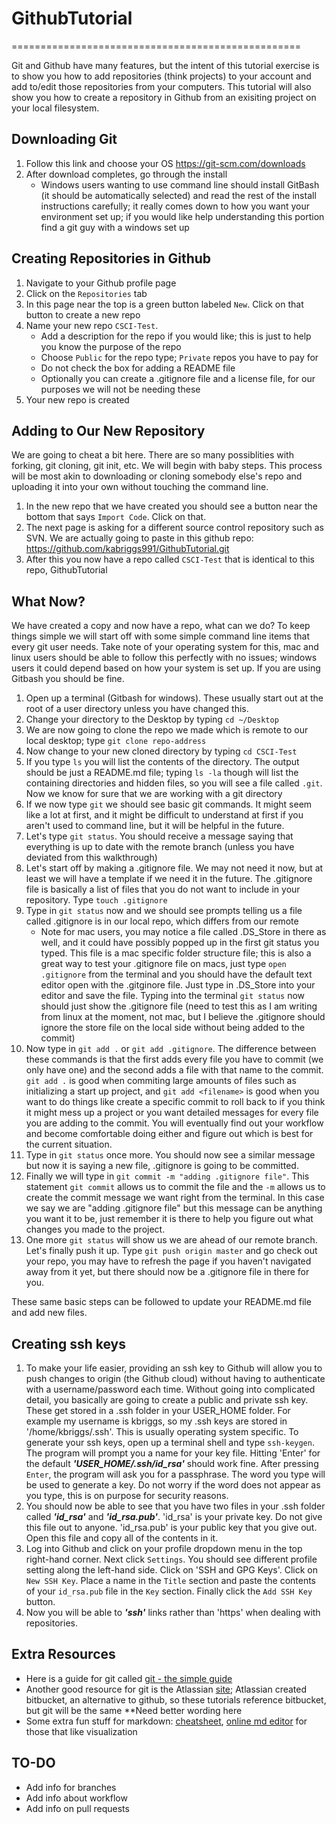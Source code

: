 # GithubTutorial
==================================================

Git and Github have many features, but the intent of this tutorial exercise is to show you how to add repositories (think projects) to your account and add to/edit those repositories from your computers. This tutorial will also show you how to create a repository in Github from an exisiting project on your local filesystem.


## Downloading Git
1. Follow this link and choose your OS https://git-scm.com/downloads
2. After download completes, go through the install 
   * Windows users wanting to use command line should install GitBash (it should be automatically selected) and read the rest of the install instructions carefully; it really comes down to how you want your environment set up; if you would like help understanding this portion find a git guy with a windows set up


## Creating Repositories in Github
1. Navigate to your Github profile page
2. Click on the `Repositories` tab 
3. In this page near the top is a green button labeled `New`. Click on that button to create a new repo
4. Name your new repo `CSCI-Test`. 
   * Add a description for the repo if you would like; this is just to help you know the purpose of the repo
   * Choose `Public` for the repo type; `Private` repos you have to pay for
   * Do not check the box for adding a README file
   * Optionally you can create a .gitignore file and a license file, for our purposes we will not be needing these
5. Your new repo is created

## Adding to Our New Repository
We are going to cheat a bit here. There are so many possiblities with forking, git cloning, git init, etc. We will begin with baby steps. This process will be most akin to downloading or cloning somebody else's repo and uploading it into your own without touching the command line.

1. In the new repo that we have created you should see a button near the bottom that says `Import Code`. Click on that.
2. The next page is asking for a different source control repository such as SVN. We are actually going to paste in this github repo: https://github.com/kabriggs991/GithubTutorial.git
3. After this you now have a repo called `CSCI-Test` that is identical to this repo, GithubTutorial

## What Now?
We have created a copy and now have a repo, what can we do? To keep things simple we will start off with some simple command line items that every git user needs. Take note of your operating system for this, mac and linux users should be able to follow this perfectly with no issues; windows users it could depend based on how your system is set up. If you are using Gitbash you should be fine.

1. Open up a terminal (Gitbash for windows). These usually start out at the root of a user directory unless you have changed this.
2. Change your directory to the Desktop by typing `cd ~/Desktop`
3. We are now going to clone the repo we made which is remote to our local desktop; type `git clone repo-address`
4. Now change to your new cloned directory by typing `cd CSCI-Test`
5. If you type `ls` you will list the contents of the directory. The output should be just a README.md file; typing `ls -la` though will list the containing directories and hidden files, so you will see a file called `.git`. Now we know for sure that we are working with a git directory
6. If we now type `git` we should see basic git commands. It might seem like a lot at first, and it might be difficult to understand at first if you aren't used to command line, but it will be helpful in the future. 
7. Let's type `git status`. You should receive a message saying that everything is up to date with the remote branch (unless you have deviated from this walkthrough)
8. Let's start off by making a .gitignore file. We may not need it now, but at least we will have a template if we need it in the future. The .gitignore file is basically a list of files that you do not want to include in your repository. Type `touch .gitignore`
9. Type in `git status` now and we should see prompts telling us a file called .gitignore is in our local repo, which differs from our remote
   * Note for mac users, you may notice a file called .DS_Store in there as well, and it could have possibly popped up in the first git status you typed. This file is a mac specific folder structure file; this is also a great way to test your .gitignore file on macs, just type `open .gitignore` from the terminal and you should have the default text editor open with the .gitginore file. Just type in .DS_Store into your editor and save the file. Typing into the terminal `git status` now should just show the .gitignore file (need to test this as I am writing from linux at the moment, not mac, but I believe the .gitignore should ignore the store file on the local side without being added to the commit)
10. Now type in `git add .` or `git add .gitignore`. The difference between these commands is that the first adds every file you have to commit (we only have one) and the second adds a file with that name to the commit. `git add .` is good when commiting large amounts of files such as initializing a start up project, and `git add <filename>` is good when you want to do things like create a specific commit to roll back to if you think it might mess up a project or you want detailed messages for every file you are adding to the commit. You will eventually find out your workflow and become comfortable doing either and figure out which is best for the current situation.
11. Type in `git status` once more. You should now see a similar message but now it is saying a new file, .gitignore is going to be committed. 
12. Finally we will type in `git commit -m "adding .gitignore file"`. This statement `git commit` allows us to commit the file and the `-m` allows us to create the commit message we want right from the terminal. In this case we say we are "adding .gitignore file" but this message can be anything you want it to be, just remember it is there to help you figure out what changes you made to the project.
13. One more `git status` will show us we are ahead of our remote branch. Let's finally push it up. Type `git push origin master` and go check out your repo, you may have to refresh the page if you haven't navigated away from it yet, but there should now be a .gitignore file in there for you.

These same basic steps can be followed to update your README.md file and add new files. 

## Creating ssh keys
1. To make your life easier, providing an ssh key to Github will allow you to push changes to origin (the Github cloud) without having to authenticate with a username/password each time. Without going into complicated detail, you basically are going to create a public and private ssh key. These get stored in a .ssh folder in your USER_HOME folder. For example my username is kbriggs, so my .ssh keys are stored in '/home/kbriggs/.ssh'. This is usually operating system specific. To generate your ssh keys, open up a terminal shell and type `ssh-keygen`. The program will prompt you a name for your key file. Hitting 'Enter' for the default ***'USER_HOME/.ssh/id_rsa'*** should work fine. After pressing `Enter`, the program will ask you for a passphrase. The word you type will be used to generate a key. Do not worry if the word does not appear as you type, this is on purpose for security reasons. 
2. You should now be able to see that you have two files in your .ssh folder called ***'id_rsa'*** and ***'id_rsa.pub'***. 'id_rsa' is your private key. Do not give this file out to anyone. 'id_rsa.pub' is your public key that you give out. Open this file and copy all of the contents in it.
3. Log into Github and click on your profile dropdown menu in the top right-hand corner. Next click `Settings`. You should see different profile setting along the left-hand side. Click on 'SSH and GPG Keys'. Click on `New SSH Key`. Place a name in the `Title` section and paste the contents of your `id_rsa.pub` file in the `Key` section. Finally click the `Add SSH Key` button.
4. Now you will be able to ***'ssh'*** links rather than 'https' when dealing with repositories.

## Extra Resources
- Here is a guide for git called [git - the simple guide](http://rogerdudler.github.io/git-guide/)
- Another good resource for git is the Atlassian [site](https://www.atlassian.com/git/tutorials/); Atlassian created bitbucket, an alternative to github, so these tutorials reference bitbucket, but git will be the same **Need better wording here
- Some extra fun stuff for markdown: [cheatsheet](https://github.com/adam-p/markdown-here/wiki/Markdown-Cheatsheet), [online md editor](https://jbt.github.io/markdown-editor) for those that like visualization

## TO-DO
* Add info for branches
* Add info about workflow
* Add info on pull requests
